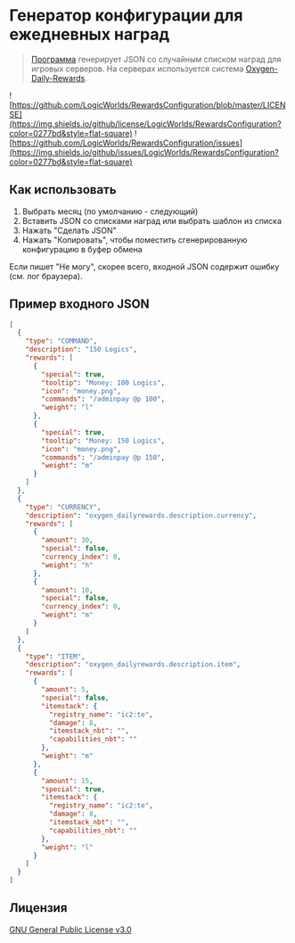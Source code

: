 # Генератор конфигурации для ежедневных наград

> [Программа](https://logicworlds.github.io/RewardsConfiguration) генерирует JSON со случайным списком наград для игровых серверов. На серверах используется система [Oxygen-Daily-Rewards](https://github.com/AustereTony-MCMods/Oxygen-Daily-Rewards/).

![https://github.com/LogicWorlds/RewardsConfiguration/blob/master/LICENSE](https://img.shields.io/github/license/LogicWorlds/RewardsConfiguration?color=0277bd&style=flat-square)
![https://github.com/LogicWorlds/RewardsConfiguration/issues](https://img.shields.io/github/issues/LogicWorlds/RewardsConfiguration?color=0277bd&style=flat-square)

## Как использовать

1. Выбрать месяц (по умолчанию - следующий)
2. Вставить JSON со списками наград или выбрать шаблон из списка
3. Нажать "Сделать JSON"
4. Нажать "Копировать", чтобы поместить сгенерированную конфигурацию в буфер обмена

Если пишет "Не могу", скорее всего, входной JSON содержит ошибку (см. лог браузера).

## Пример входного JSON

```json
[
  {
    "type": "COMMAND",
    "description": "150 Logics",
    "rewards": [
      {
        "special": true,
        "tooltip": "Money: 100 Logics",
        "icon": "money.png",
        "commands": "/adminpay @p 100",
        "weight": "l"
      },
      {
        "special": true,
        "tooltip": "Money: 150 Logics",
        "icon": "money.png",
        "commands": "/adminpay @p 150",
        "weight": "m"
      }
    ]
  },
  {
    "type": "CURRENCY",
    "description": "oxygen_dailyrewards.description.currency",
    "rewards": [
      {
        "amount": 30,
        "special": false,
        "currency_index": 0,
        "weight": "h"
      },
      {
        "amount": 10,
        "special": false,
        "currency_index": 0,
        "weight": "m"
      }
    ]
  },
  {
    "type": "ITEM",
    "description": "oxygen_dailyrewards.description.item",
    "rewards": [
      {
        "amount": 5,
        "special": false,
        "itemstack": {
          "registry_name": "ic2:te",
          "damage": 8,
          "itemstack_nbt": "",
          "capabilities_nbt": ""
        },
        "weight": "m"
      },
      {
        "amount": 15,
        "special": true,
        "itemstack": {
          "registry_name": "ic2:te",
          "damage": 8,
          "itemstack_nbt": "",
          "capabilities_nbt": ""
        },
        "weight": "l"
      }
    ]
  }
]
```

## Лицензия

[GNU General Public License v3.0](https://github.com/LogicWorlds/RewardsConfiguration/blob/master/LICENSE)
